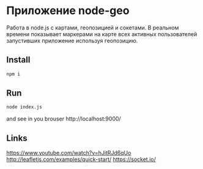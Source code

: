 # Приложение node-geo
Работа в node.js с картами, геопозицией и сокетами.
В реальном времени показывает маркерами на карте всех активных пользователей запустивших приложение используя геопозицию.

## Install
```sh
npm i
```

## Run
```sh
node index.js
```
and see in you brouser http://localhost:9000/

## Links
https://www.youtube.com/watch?v=hJitRJd6qUo
http://leafletjs.com/examples/quick-start/
https://socket.io/




